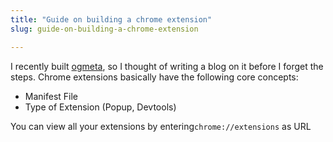 ```yaml
---
title: "Guide on building a chrome extension"
slug: guide-on-building-a-chrome-extension

---
```


I recently built [ogmeta](https://chrome.google.com/webstore/detail/ogmeta/nlefkaegoaoffmnffehjmbgdknmegcaf), so I thought of writing a blog on it before I forget the steps. Chrome extensions basically have the following core concepts:

- Manifest File
- Type of Extension (Popup, Devtools)

You can view all your extensions by entering`chrome://extensions` as URL
